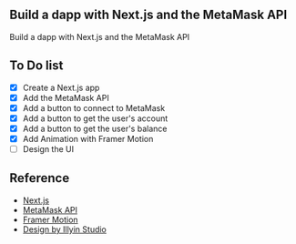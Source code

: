 ## Build a dapp with Next.js and the MetaMask API
Build a dapp with Next.js and the MetaMask API

## To Do list
- [x] Create a Next.js app
- [x] Add the MetaMask API
- [x] Add a button to connect to MetaMask
- [x] Add a button to get the user's account
- [x] Add a button to get the user's balance
- [x] Add Animation with Framer Motion
- [ ] Design the UI

## Reference
- [Next.js](https://nextjs.org/)
- [MetaMask API](https://docs.metamask.io/guide/ethereum-provider.html#api)
- [Framer Motion](https://www.framer.com/motion/)
- [Design by Illyin Studio](https://www.figma.com/community/file/1182543443323256015)